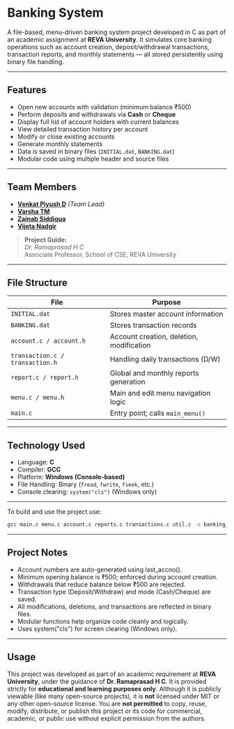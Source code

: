 # Banking System

A file-based, menu-driven banking system project developed in C as part of an academic assignment at **REVA University**. It simulates core banking operations such as account creation, deposit/withdrawal transactions, transaction reports, and monthly statements — all stored persistently using binary file handling.

---

## Features

- Open new accounts with validation (minimum balance ₹500)
- Perform deposits and withdrawals via **Cash** or **Cheque**
- Display full list of account holders with current balances
- View detailed transaction history per account
- Modify or close existing accounts
- Generate monthly statements
- Data is saved in binary files (`INITIAL.dat`, `BANKING.dat`)
- Modular code using multiple header and source files

---

## Team Members

- [**Venkat Piyush D**](https://github.com/YTFL) *(Team Lead)*
- [**Varsha TM**](https://github.com/varsha2006147)
- [**Zainab Siddiqua**](https://github.com/Zainab-Siddiqua)
- [**Vijeta Nadgir**](https://github.com/vanilla2409)

> **Project Guide:**  
> *Dr. Ramaprasad H C*  
> Associate Professor, School of CSE, REVA University

---

## File Structure

| File                   | Purpose                                        |
|------------------------|------------------------------------------------|
| `INITIAL.dat`          | Stores master account information              |
| `BANKING.dat`          | Stores transaction records                     |
| `account.c / account.h`       | Account creation, deletion, modification     |
| `transaction.c / transaction.h` | Handling daily transactions (D/W)         |
| `report.c / report.h`         | Global and monthly reports generation       |
| `menu.c / menu.h`             | Main and edit menu navigation logic         |
| `main.c`                      | Entry point; calls `main_menu()`            |

---

## Technology Used

- Language: **C**
- Compiler: **GCC**
- Platform: **Windows (Console-based)**
- File Handling: Binary (`fread`, `fwrite`, `fseek`, etc.)
- Console clearing: `system("cls")` (Windows only)

---
 To build and use the project use:
 ```bash
 gcc main.c menu.c account.c reports.c transactions.c util.c -o banking_system -lm
```
---

## Project Notes
- Account numbers are auto-generated using last_accno().
- Minimum opening balance is ₹500; enforced during account creation.
- Withdrawals that reduce balance below ₹500 are rejected.
- Transaction type (Deposit/Withdraw) and mode (Cash/Cheque) are saved.
- All modifications, deletions, and transactions are reflected in binary files.
- Modular functions help organize code cleanly and logically.
- Uses system("cls") for screen clearing (Windows only).

---

 ## Usage
This project was developed as part of an academic requirement at **REVA University**, under the guidance of **Dr. Ramaprasad H C**.
It is provided strictly for **educational and learning purposes only**.
Although it is publicly viewable (like many open-source projects), it is **not** licensed under MIT or any other open-source license.
You are **not permitted** to copy, reuse, modify, distribute, or publish this project or its code for commercial, academic, or public use without explicit permission from the authors.
